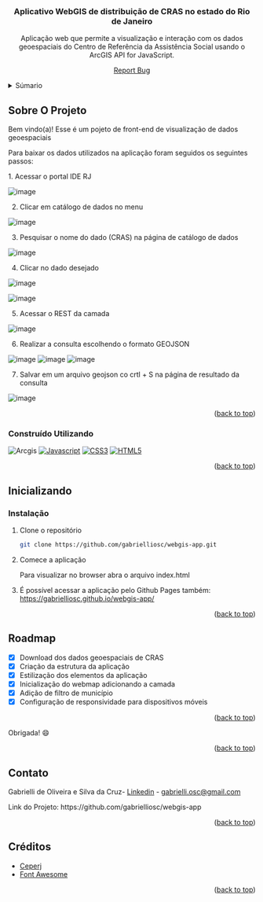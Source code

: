 <a name="readme-top"/>
<br />
<div align="center">
<h3 align="center">Aplicativo WebGIS de distribuição de CRAS no estado do Rio de Janeiro</h3>
  <p>
    Aplicação web que permite a visualização e interação com os dados geoespaciais do Centro de Referência da Assistência Social usando o ArcGIS API for JavaScript.
  </p>
  <p><a href="https://github.com/gabrielliosc/webgis-app/issues">Report Bug</a></p>
</div>

<details>
  <summary>Súmario</summary>
  <ol>
    <li>
      <a href="#sobre-o-projeto">Sobre o projeto</a>
      <ul>
        <li><a href="#construído-utilizando">Construído Utilizando</a></li>
      </ul>
    </li>
    <li>
      <a href="#inicializando">Inicializando</a>
    </li>
    <li><a href="#roadmap">Roadmap</a></li>
    <li><a href="#contatos">Contato</a></li>
    <li><a href="#créditos">Créditos</a></li>
  </ol>
</details>

## Sobre O Projeto

<p>Bem vindo(a)! Esse é um pojeto de front-end de visualização de dados geoespaciais</p>

<p>Para baixar os dados utilizados na aplicação foram seguidos os seguintes passos:</p>
1. Acessar o portal IDE RJ

![image](https://github.com/user-attachments/assets/ddb33527-3683-468f-8702-cf5a5f3ff9f0)

2. Clicar em catálogo de dados no menu

![image](https://github.com/user-attachments/assets/03f441c9-956f-4550-8697-12ccb2c0e21b)

3. Pesquisar o nome do dado (CRAS) na página de catálogo de dados

![image](https://github.com/user-attachments/assets/6c17a67d-b34a-40e5-bb5d-c9c26017ddbc)

4. Clicar no dado desejado

![image](https://github.com/user-attachments/assets/f715909b-84b3-4a41-a6be-807d1d26cc99)

![image](https://github.com/user-attachments/assets/d932c250-0c94-4f4c-a6b9-db96a93fc5ee)

5. Acessar o REST da camada

![image](https://github.com/user-attachments/assets/592f36a0-1341-483d-8ae8-dd6e5ecc36a2)

6. Realizar a consulta escolhendo o formato GEOJSON

![image](https://github.com/user-attachments/assets/0663f4b7-62cd-4d62-b50b-2c76ecfebe6f)
![image](https://github.com/user-attachments/assets/0fc6da56-f9e6-42a4-957b-57f357310406)
![image](https://github.com/user-attachments/assets/8d8799ba-f071-4d8f-b744-2924d76600f6)

7. Salvar em um arquivo geojson co crtl + S na página de resultado da consulta

![image](https://github.com/user-attachments/assets/ab6ca69f-365b-4e87-88f2-ba7c07025efc)


<p align="right">(<a href="#readme-top">back to top</a>)</p>

### Construído Utilizando

![Arcgis] [![Javascript][Javascript]][Javascript-url] [![CSS3][CSS3]][CSS3-url] [![HTML5][HTML5]][HTML5-url]

<p align="right">(<a href="#readme-top">back to top</a>)</p>

<!-- GETTING STARTED -->
## Inicializando

### Instalação

1. Clone o repositório

   ```sh
   git clone https://github.com/gabrielliosc/webgis-app.git
   ```

2. Comece a aplicação
   
   Para visualizar no browser abra o arquivo index.html
   
3. É possível acessar a aplicação pelo Github Pages também: https://gabrielliosc.github.io/webgis-app/


<p align="right">(<a href="#readme-top">back to top</a>)</p>

## Roadmap

- [x] Download dos dados geoespaciais de CRAS
- [x] Criação da estrutura da aplicação
- [x] Estilização dos elementos da aplicação
- [x] Inicialização do webmap adicionando a camada
- [x] Adição de filtro de município 
- [x] Configuração de responsividade para dispositivos móveis

<p align="right">(<a href="#readme-top">back to top</a>)</p>

Obrigada! 😄

<p align="right">(<a href="#readme-top">back to top</a>)</p>

## Contato

Gabrielli de Oliveira e Silva da Cruz- [Linkedin](https://www.linkedin.com/in/gabrielli-oliveira-cruz/) - gabrielli.osc@gmail.com
<p>Link do Projeto: https://github.com/gabrielliosc/webgis-app</p>

<p align="right">(<a href="#readme-top">back to top</a>)</p>

## Créditos

* [Ceperj](https://gis-portal.westeurope.cloudapp.azure.com/iderj/?page=Cat%C3%A1logo-de-Dados&views=Parceiros-3%2CExibir-22%2CExibir-10)
* [Font Awesome](https://fontawesome.com)

<p align="right">(<a href="#readme-top">back to top</a>)</p>

[Arcgis]: https://img.shields.io/badge/ArcGIS-2C7AC3.svg?style=for-the-badge&logo=ArcGIS&logoColor=white
[Javascript]: https://img.shields.io/badge/Javascript-efd81d?style=for-the-badge&logo=javascript&logoColor=ffffff
[Javascript-url]: https://developer.mozilla.org/pt-BR/docs/Web/JavaScript
[HTML5]: https://img.shields.io/badge/Html5-ea5d24?style=for-the-badge&logo=Html5&logoColor=ffffff
[HTML5-url]: https://developer.mozilla.org/en-US/docs/Glossary/HTML5
[CSS3]: https://img.shields.io/badge/css3-2862e9?style=for-the-badge&logo=css3&logoColor=ffffff
[CSS3-url]: https://developer.mozilla.org/pt-BR/docs/Web/CSS
